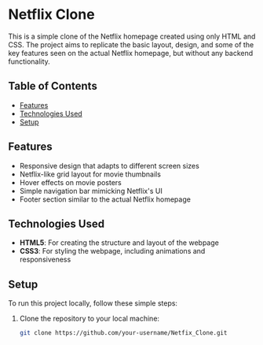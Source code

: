 # Netflix Clone

This is a simple clone of the Netflix homepage created using only HTML and CSS. The project aims to replicate the basic layout, design, and some of the key features seen on the actual Netflix homepage, but without any backend functionality.

## Table of Contents

- [Features](#features)
- [Technologies Used](#technologies-used)
- [Setup](#setup)

## Features

- Responsive design that adapts to different screen sizes
- Netflix-like grid layout for movie thumbnails
- Hover effects on movie posters
- Simple navigation bar mimicking Netflix's UI
- Footer section similar to the actual Netflix homepage

## Technologies Used

- **HTML5**: For creating the structure and layout of the webpage
- **CSS3**: For styling the webpage, including animations and responsiveness

## Setup

To run this project locally, follow these simple steps:

1. Clone the repository to your local machine:

   ```bash
   git clone https://github.com/your-username/Netfix_Clone.git
